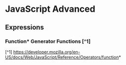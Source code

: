 # JavaScript Advanced
## Expressions
### Function* Generator Functions [^1]



[^1] https://developer.mozilla.org/en-US/docs/Web/JavaScript/Reference/Operators/function*
